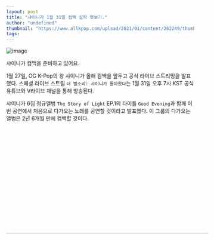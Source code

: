 ```yaml
---
layout: post
title: "샤이니가 1월 31일 컴백 살짝 엿보기."
author: "undefined"
thumbnail: "https://www.allkpop.com/upload/2021/01/content/262249/thumb/1611719341-ess5thcu4ae1dfd.jpg"
tags: 
---
```



![image](https://www.allkpop.com/upload/2021/01/content/262249/1611719341-ess5thcu4ae1dfd.jpg)

샤이니가 컴백을 준비하고 있어요.

1월 27일, OG K-Pop의 왕 샤이니가 올해 컴백을 앞두고 공식 라이브 스트리밍을 발표했다. 스페셜 라이브 스트림 `더 벨소리: 샤이니가 돌아왔다`는 1월 31일 오후 7시 KST 공식 유튜브와 V라이브 채널을 통해 방송된다.

샤이니가 6집 정규앨범 `The Story of Light` EP.1의 타이틀 `Good Evening`과 함께 이번 공연에서 처음으로 다가오는 노래를 공연할 것이라고 발표했다. 이 그룹의 다가오는 앨범은 2년 6개월 만에 컴백할 것이다.


<div class="video_wrapper" style="padding-top: 56.25%;">
    <iframe class="instagram-media" id="instagram-embed-0" src="https://www.instagram.com/p/CKiDkn8gwOv/embed/captioned/?cr=1&amp;v=13&amp;wp=1080&amp;rd=https%3A%2F%2Fwww.allkpop.com&amp;rp=%2Farticle%2F2021%2F01%2Fshinee-to-give-a-sneak-peek-at-their-comeback-on-january-31st#%7B%22ci%22%3A0%2C%22os%22%3A2727.9900000430644%2C%22ls%22%3A2377.0800000056624%2C%22le%22%3A2696.6900000115857%7D" allowtransparency="true" allowfullscreen="true" frameborder="0" height="0" data-instgrm-payload-id="instagram-media-payload-0" scrolling="no" style="background: white; max-width: 540px; width: calc(100% - 2px); border-radius: 3px; border: 1px solid rgb(219, 219, 219); box-shadow: none; display: block; margin: 0px; min-width: 326px; padding: 0px; position: absolute;"></iframe>
</div>
